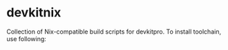 # devkitnix

Collection of Nix-compatible build scripts for devkitpro. To install toolchain,
use following:
